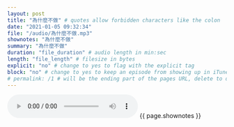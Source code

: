 ```yaml
---
layout: post
title: "為什麼不做" # quotes allow forbidden characters like the colon
date: "2021-01-05 09:32:34"
file: "/audio/為什麼不做.mp3"
shownotes: "為什麼不做"
summary: "為什麼不做"
duration: "file_duration" # audio length in min:sec
length: "file_length" # filesize in bytes
explicit: "no" # change to yes to flag with the explicit tag
block: "no" # change to yes to keep an episode from showing up in iTunes
# permalink: /1 # will be the ending part of the pages URL, delete to default to the title
---
```


<audio controls>
<source src="{{site.url}}{{site.baseurl}}{{ page.file }}" type="audio/x-mp3">
Your browser does not support the audio element.
</audio>
{{ page.shownotes }}
